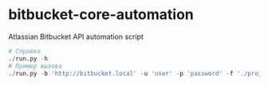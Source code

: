# bitbucket-core-automation
Atlassian Bitbucket API automation script

```python
# Справка
./run.py -h
# Пример вызова
./run.py -b 'http://bitbucket.local' -u 'user' -p 'password' -f './project1_meta.yaml'
```
